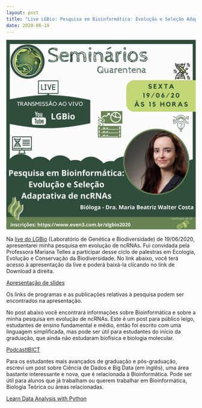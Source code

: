 ```yaml
---
layout: post
title: "Live LGBio: Pesquisa em Bioinformática: Evolução e Seleção Adaptativa de ncRNAs"
date: 2020-06-19
---
```


<img border="0" src="https://github.com/waltercostamb/waltercostamb.github.io/blob/master/figures/chamada_LGBio.jpg?raw=true" width="600" /> 

Na [live do LGBio](https://www.youtube.com/channel/UCZpqlzBOmV5dVbdROT6MdAQ/featured) (Laboratório de Genética e Biodiversidade) de 19/06/2020, apresentarei minha pesquisa em evolução de ncRNAs. Fui convidada pela Professora Mariana Telles 
a participar desse ciclo de palestras em Ecologia, Evolução e Conservação da Biodiversidade. No link abaixo, você terá
acesso à apresentação da live e poderá baixá-la clicando no link de Download à direita.  

   [Apresentação de slides](https://github.com/waltercostamb/SSS-test/blob/master/research_bioinformatics_MBWC.pdf)  

Os links de programas e as publicações relativas à pesquisa podem ser encontrados na apresentação.  

No post abaixo você encontrará informações sobre Bioinformática e sobre a minha pesquisa em evolução de ncRNAs. Este é um post 
para público leigo, estudantes de ensino fundamental e médio, então foi escrito com uma linguagem simplificada, mas pode ser 
útil para estudantes do início da graduação, que ainda não estudaram biofísica e biologia molecular.  

   [PodcastIBICT](https://waltercostamb.github.io/blog/2020/05/22/PodcastIBICT)  
 
Para os estudantes mais avançados de graduação e pós-graduação, escrevi um post sobre Ciência de Dados e Big Data (em inglês), 
uma área bastante interessante e nova, que é relacionada à Bioinformática. Pode ser útil para alunos que já trabalham ou
querem trabalhar em Bioinformática, Biologia Teórica ou áreas relacionadas.  

   [Learn Data Analysis with Python](https://waltercostamb.github.io/blog/2020/04/07/data-analysis-python)
  
